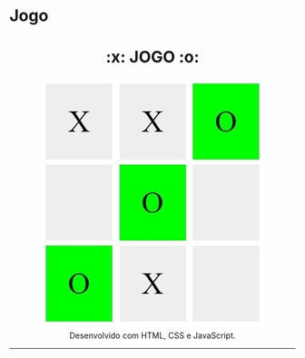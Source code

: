 # Jogo

<h1 align="center">:x: JOGO  :o:</h1>
<p align="center">
  <a href="https://leoh41.github.io/Jogo/">
    <img 
         src="https://github.com/Leoh41/Jogo/blob/main/jogoDaVelha.jpg" 
         alt="Jogo" 
    />
  </a>
  <br />
  Desenvolvido com HTML, CSS e JavaScript.
</p>

<hr />


